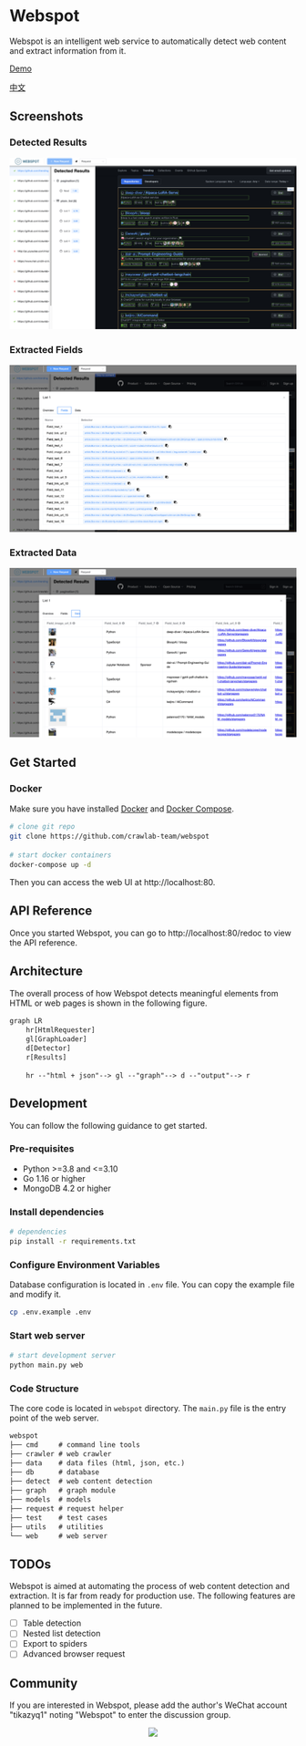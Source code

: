 # Webspot

Webspot is an intelligent web service to automatically detect web content and extract information from it.

[Demo](https://webspot.crawlab.net)

[中文](https://github.com/crawlab-team/webspot/blob/main/README-zh.md)

## Screenshots

### Detected Results

![](./docs/screenshots/screenshot-result-list.png)

### Extracted Fields

![](./docs/screenshots/screenshot-extracted-fields.png)

### Extracted Data

![](./docs/screenshots/screenshot-extracted-data.png)

## Get Started

### Docker

Make sure you have installed [Docker](https://docs.docker.com/) and [Docker Compose](https://docs.docker.com/compose/).

```bash
# clone git repo
git clone https://github.com/crawlab-team/webspot

# start docker containers
docker-compose up -d
```

Then you can access the web UI at http://localhost:80.

## API Reference

Once you started Webspot, you can go to http://localhost:80/redoc to view the API reference.

## Architecture

The overall process of how Webspot detects meaningful elements from HTML or web pages is shown in the following figure.

```mermaid
graph LR
    hr[HtmlRequester]
    gl[GraphLoader]
    d[Detector]
    r[Results]

    hr --"html + json"--> gl --"graph"--> d --"output"--> r
```

## Development

You can follow the following guidance to get started.

### Pre-requisites

- Python >=3.8 and <=3.10
- Go 1.16 or higher
- MongoDB 4.2 or higher

### Install dependencies

```bash
# dependencies
pip install -r requirements.txt
```

### Configure Environment Variables

Database configuration is located in `.env` file. You can copy the example file and modify it.

```bash
cp .env.example .env
```

### Start web server

```bash
# start development server
python main.py web
```

### Code Structure

The core code is located in `webspot` directory. The `main.py` file is the entry point of the web server.

```
webspot
├── cmd     # command line tools
├── crawler # web crawler
├── data    # data files (html, json, etc.)
├── db      # database
├── detect  # web content detection
├── graph   # graph module
├── models  # models
├── request # request helper
├── test    # test cases
├── utils   # utilities
└── web     # web server
```

## TODOs

Webspot is aimed at automating the process of web content detection and extraction. It is far from ready for production
use. The following features are planned to be implemented in the future.

- [ ] Table detection
- [ ] Nested list detection
- [ ] Export to spiders
- [ ] Advanced browser request

## Community

If you are interested in Webspot, please add the author's WeChat account "tikazyq1" noting "Webspot" to enter the
discussion group.

<p align="center">
  <img src="https://crawlab.oss-cn-hangzhou.aliyuncs.com/gitbook/qrcode.png" height="360">
</p>
